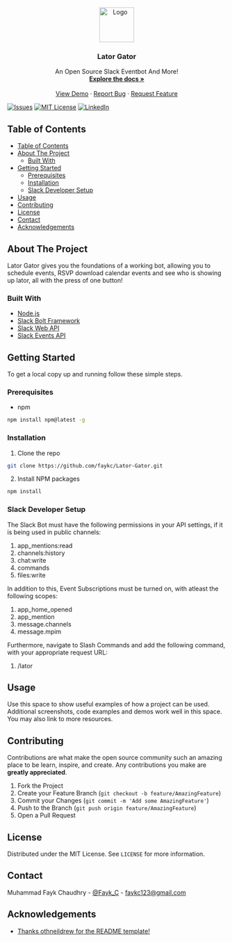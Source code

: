 <!-- PROJECT LOGO -->
<br />
<p align="center">
  <a href="https://github.com/github_username/repo">
    <img src="images/logo.png" alt="Logo" width="80" height="80">
  </a>

  <h3 align="center">Lator Gator</h3>

  <p align="center">
    An Open Source Slack Eventbot And More! 
    <br />
    <a href="https://github.com/faykc/Lator-Gator"><strong>Explore the docs »</strong></a>
    <br />
    <br />
    <a href="https://github.com/faykc/Lator-Gator">View Demo</a>
    ·
    <a href="https://github.com/faykc/Lator-Gator/issues">Report Bug</a>
    ·
    <a href="https://github.com/faykc/Lator-Gator/issues">Request Feature</a>
  </p>
</p>

[![Issues][issues-shield]][issues-url]
[![MIT License][license-shield]][license-url]
[![LinkedIn][linkedin-shield]][linkedin-url]


<!-- TABLE OF CONTENTS -->
## Table of Contents

- [Table of Contents](#table-of-contents)
- [About The Project](#about-the-project)
  - [Built With](#built-with)
- [Getting Started](#getting-started)
  - [Prerequisites](#prerequisites)
  - [Installation](#installation)
  - [Slack Developer Setup](#slack-developer-setup)
- [Usage](#usage)
- [Contributing](#contributing)
- [License](#license)
- [Contact](#contact)
- [Acknowledgements](#acknowledgements)



<!-- ABOUT THE PROJECT -->
## About The Project

Lator Gator gives you the foundations of a working bot, allowing you to schedule events, RSVP download calendar events and see who is showing up lator, all with the press of one button!


### Built With

* [Node.js](https://nodejs.org/en/)
* [Slack Bolt Framework](https://github.com/slackapi/bolt)
* [Slack Web API](https://api.slack.com/web)
* [Slack Events API](https://api.slack.com/events)


<!-- GETTING STARTED -->
## Getting Started

To get a local copy up and running follow these simple steps.

### Prerequisites
* npm
```sh
npm install npm@latest -g
```

### Installation
 
1. Clone the repo
```sh
git clone https://github.com/faykc/Lator-Gator.git
```
2. Install NPM packages
```sh
npm install
```

### Slack Developer Setup
The Slack Bot must have the following permissions in your API settings, if it is being used in public channels:
1. app_mentions:read
2. channels:history
3. chat:write
4. commands
5. files:write

In addition to this, Event Subscriptions must be turned on, with atleast the following scopes:
1. app_home_opened
2. app_mention
3. message.channels
4. message.mpim

Furthermore, navigate to Slash Commands and add the following command, with your appropriate request URL:
1. /lator


<!-- USAGE EXAMPLES -->
## Usage

Use this space to show useful examples of how a project can be used. Additional screenshots, code examples and demos work well in this space. You may also link to more resources.


<!-- CONTRIBUTING -->
## Contributing

Contributions are what make the open source community such an amazing place to be learn, inspire, and create. Any contributions you make are **greatly appreciated**.

1. Fork the Project
2. Create your Feature Branch (`git checkout -b feature/AmazingFeature`)
3. Commit your Changes (`git commit -m 'Add some AmazingFeature'`)
4. Push to the Branch (`git push origin feature/AmazingFeature`)
5. Open a Pull Request



<!-- LICENSE -->
## License

Distributed under the MIT License. See `LICENSE` for more information.



<!-- CONTACT -->
## Contact

Muhammad Fayk Chaudhry - [@Fayk_C](https://twitter.com/fayk_c?lang=en) - faykc123@gmail.com


<!-- ACKNOWLEDGEMENTS -->
## Acknowledgements

* [Thanks othneildrew for the README template!](https://github.com/othneildrew/Best-README-Template/blob/master/BLANK_README.md)



<!-- MARKDOWN LINKS & IMAGES -->
<!-- https://www.markdownguide.org/basic-syntax/#reference-style-links -->
[issues-shield]: https://img.shields.io/github/issues/othneildrew/Best-README-Template.svg?style=flat-square
[issues-url]: https://github.com/othneildrew/Best-README-Template/issues
[license-shield]: https://img.shields.io/github/license/othneildrew/Best-README-Template.svg?style=flat-square
[license-url]: https://github.com/othneildrew/Best-README-Template/blob/master/LICENSE.txt
[linkedin-shield]: https://img.shields.io/badge/-LinkedIn-black.svg?style=flat-square&logo=linkedin&colorB=555
[linkedin-url]: https://linkedin.com/in/othneildrew
[product-screenshot]: images/screenshot.png



